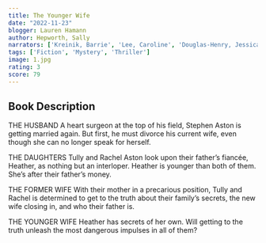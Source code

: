 ```yaml
---
title: The Younger Wife
date: "2022-11-23"
blogger: Lauren Hamann
author: Hepworth, Sally
narrators: ['Kreinik, Barrie', 'Lee, Caroline', 'Douglas-Henry, Jessica', 'Carides, Zoe']
tags: ['Fiction', 'Mystery', 'Thriller']
image: 1.jpg
rating: 3
score: 79
---
```



## Book Description

THE HUSBAND
A heart surgeon at the top of his field, Stephen Aston is getting married again. But first, he must divorce his current wife, even though she can no longer speak for herself.

THE DAUGHTERS
Tully and Rachel Aston look upon their father’s fiancée, Heather, as nothing but an interloper. Heather is younger than both of them. She’s after their father’s money.

THE FORMER WIFE
With their mother in a precarious position, Tully and Rachel is determined to get to the truth about their family’s secrets, the new wife closing in, and who their father is.

THE YOUNGER WIFE
Heather has secrets of her own. Will getting to the truth unleash the most dangerous impulses in all of them?